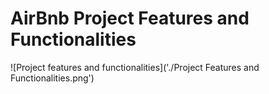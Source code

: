 # AirBnb Project Features and Functionalities

![Project features and functionalities]('./Project Features and Functionalities.png')
